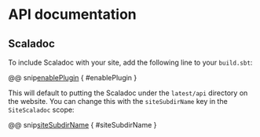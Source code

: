 # API documentation

## Scaladoc

To include Scaladoc with your site, add the following line to your `build.sbt`:

@@ snip[enablePlugin](../../sbt-test/scaladoc/can-add-scaladoc/build.sbt) { #enablePlugin }

This will default to putting the Scaladoc under the `latest/api` directory on the website. You can change this with the `siteSubdirName` key in the `SiteScaladoc` scope:

@@ snip[siteSubdirName](../../sbt-test/scaladoc/can-add-scaladoc/build.sbt) { #siteSubdirName }
